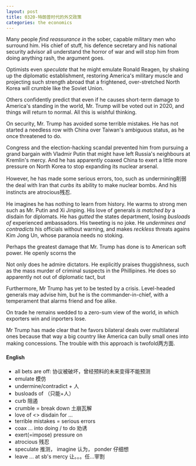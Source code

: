 ```yaml
---
layout: post
title: 0320-特朗普时代的外交政策
categories: the economics
---
```


Many people *find reassurance in* the sober, capable military men who surround him. His chief of stuff, his defence secretary and his national security advisor all understand the horror of war and will stop him from doing anything rash, the argument goes.

Optimists even *speculate* that he might emulate Ronald Reagen, by shaking up the diplomatic establishment, restoring America's military muscle and projecting such strength abroad that a frightened, over-stretched North Korea will crumble like the Soviet Union.

Others confidently predict that even if he causes short-term damage to America's standing in the world, Mr. Trump will be voted out in 2020, and things will return to normal. All this is wishful thinking.

On security, Mr. Trump has avoided some terrible mistakes. He has not started a needless row with China over Taiwan's ambiguous status, as he once threatened to do.

Congress and the election-hacking scandal prevented him from pursuing a grand bargain with Vladmir Putin that might have left Russia's neighbours at Kremlin's mercy. And he has apparently coaxed China to exert a little more pressure on North Korea to stop expanding its nuclear arsenal.

However, he has made some serious errors, too, such as undermining削弱 the deal with Iran that *curbs* its ability to make nuclear bombs. And his instincts are atrocious残忍.

He imagines he has nothing to learn from history. He warms to strong men such as Mr. Putin and Xi Jinping. His love of generals *is matched by* a disdain for diplomats. He has *gutted* the states department, losing *busloads of* experienced ambassadors. His tweeting is no joke. He *undermines and contradicts* his officials without warning, and makes *reckless* threats agains Kim Jong Un, whose paranoia needs no stoking.

Perhaps the greatest damage that Mr. Trump has done is to American soft power. He openly scorns the

Not only does he admire dictators. He explicitly praises thuggishness, such as the mass murder of criminal suspects in the Phillipines. He does so apparently not out of diplomatic tact, but

Furthermore, Mr Trump has yet to be tested by a crisis. Level-headed generals may advise him, but he is the commander-in-chief, with a temperament that alarms friend and foe alike.

On trade he remains wedded to a zero-sum view of the world, in which exporters win and inporters lose.

Mr Trump has made clear that he favors bilateral deals over multilateral ones because that way a big country like America can bully small ones into making concessions. The trouble with this approach is twofold两方面.






#### English

* all bets are off: 协议被破坏，曾经预料的未来变得不能预测
* emulate 模仿
* undermine/contradict + 人
* busloads of （只能+人）
* curb 阻遏
* crumble = break down 土崩瓦解
* love of <> disdain for ...
* terrible mistakes = serious errors
* coax ... into doing / to do 劝诱
* exert(=impose) pressure on
* atrocious 残忍
* speculate 推测， imagine 认为， ponder 仔细想
* leave ... at sb's mercy 让。。。任...宰割
